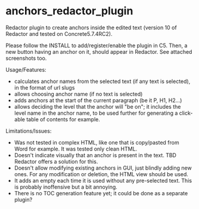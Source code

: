 # anchors_redactor_plugin
Redactor plugin to create anchors inside the edited text (version 10 of Redactor and tested on Concrete5.7.4RC2).

Please follow the INSTALL to add/register/enable the plugin in C5. Then, a new button having an anchor on it, should appear in Redactor. See attached screenshots too.

Usage/Features:
- calculates anchor names from the selected text (if any text is selected), in the format of url slugs
- allows choosing anchor name (if no text is selected)
- adds anchors at the start of the current paragraph (be it P, H1, H2...)
- allows deciding the level that the anchor will "be on"; it includes the level name in the anchor name, to be used further for generating a click-able table of contents for example.

Limitations/Issues:
- Was not tested in complex HTML, like one that is copy/pasted from Word for example. It was tested only clean HTML.
- Doesn't indicate visually that an anchor is present in the text. TBD Redactor offers a solution for this.
- Doesn't allow modifying existing anchors in GUI, just blindly adding new ones. For any modification or deletion, the HTML view should be used.
- It adds an empty <span></span> each time it is used without any pre-selected text. This is probably inoffensive but a bit annoying.
- There is no TOC generation feature yet; it could be done as a separate plugin?
